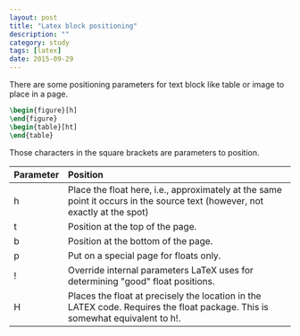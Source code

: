 ```yaml
---
layout: post
title: "Latex block positioning"
description: ""
category: study
tags: [latex]
date: 2015-09-29
---
```


There are some positioning parameters for text block like table or image to place in a page.  
```latex
\begin{figure}[h]
\end{figure}
\begin{table}[ht]
\end{table}
```

Those characters in the square brackets are parameters to position.  

Parameter |	Position
:---|:---
h |	Place the float here, i.e., approximately at the same point it occurs in the source text (however, not exactly at the spot)
t	| Position at the top of the page.
b	| Position at the bottom of the page.
p	| Put on a special page for floats only.
!	| Override internal parameters LaTeX uses for determining "good" float positions.
H	| Places the float at precisely the location in the LATEX code. Requires the float package. This is somewhat equivalent to h!.
